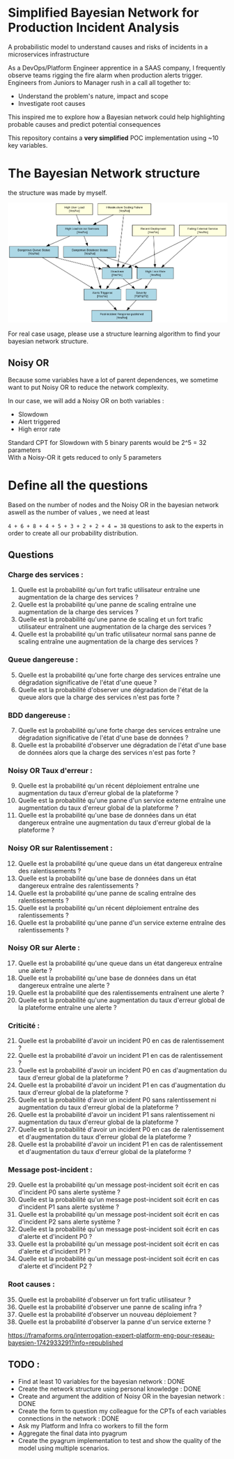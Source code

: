 # Simplified Bayesian Network for Production Incident Analysis 

A probabilistic model to understand causes and risks of incidents in a microservices infrastructure   

As a DevOps/Platform Engineer apprentice in a SAAS company, I frequently observe teams rigging the fire alarm when production alerts trigger. Engineers from Juniors to Manager rush in a call all together to:   

- Understand the problem's nature, impact and scope
- Investigate root causes
     
This inspired me to explore how a Bayesian network could help highlighting probable causes and predict potential consequences  

This repository contains a **very simplified** POC implementation using ~10 key variables.   

# The Bayesian Network structure

the structure was made by myself.

![./bn.png](./bn.png)

For real case usage, please use a structure learning algorithm to find your bayesian network structure.

## Noisy OR

Because some variables have a lot of parent dependences, we sometime want to put Noisy OR to reduce the network complexity.

In our case, we will add a Noisy OR on both variables : 

- Slowdown
- Alert triggered
- High error rate

Standard CPT for Slowdown with 5 binary parents would be 2^5 = 32 parameters  
With a Noisy-OR it gets reduced to only 5 parameters 

# Define all the questions

Based on the number of nodes and the Noisy OR in the bayesian network aswell as the number of values , we need at least 

```4 + 6 + 8 + 4 + 5 + 3 + 2 + 2 + 4 = 38``` questions to ask to the experts in order to create all our probability distribution.


## Questions

### Charge des services :
1. Quelle est la probabilité qu'un fort trafic utilisateur entraîne une augmentation de la charge des services ?
2. Quelle est la probabilité qu'une panne de scaling entraîne une augmentation de la charge des services ?
3. Quelle est la probabilité qu'une panne de scaling et un fort trafic utilisateur entraînent une augmentation de la charge des services ?
4. Quelle est la probabilité qu'un trafic utilisateur normal sans panne de scaling entraîne une augmentation de la charge des services ?

### Queue dangereuse :
5. Quelle est la probabilité qu'une forte charge des services entraîne une dégradation significative de l'état d'une queue ?
6. Quelle est la probabilité d'observer une dégradation de l'état de la queue alors que la charge des services n'est pas forte ?

### BDD dangereuse :
7. Quelle est la probabilité qu'une forte charge des services entraîne une dégradation significative de l'état d'une base de données ?
8. Quelle est la probabilité d'observer une dégradation de l'état d'une base de données alors que la charge des services n'est pas forte ?

### Noisy OR Taux d'erreur :
9. Quelle est la probabilité qu'un récent déploiement entraîne une augmentation du taux d'erreur global de la plateforme ?
10. Quelle est la probabilité qu'une panne d'un service externe entraîne une augmentation du taux d'erreur global de la plateforme ?
11. Quelle est la probabilité qu'une base de données dans un état dangereux entraîne une augmentation du taux d'erreur global de la plateforme ?

### Noisy OR sur Ralentissement :
12. Quelle est la probabilité qu'une queue dans un état dangereux entraîne des ralentissements ?
13. Quelle est la probabilité qu'une base de données dans un état dangereux entraîne des ralentissements ?
14. Quelle est la probabilité qu'une panne de scaling entraîne des ralentissements ?
15. Quelle est la probabilité qu'un récent déploiement entraîne des ralentissements ?
16. Quelle est la probabilité qu'une panne d'un service externe entraîne des ralentissements ?

### Noisy OR sur Alerte :
17. Quelle est la probabilité qu'une queue dans un état dangereux entraîne une alerte ?
18. Quelle est la probabilité qu'une base de données dans un état dangereux entraîne une alerte ?
19. Quelle est la probabilité que des ralentissements entraînent une alerte ?
20. Quelle est la probabilité qu'une augmentation du taux d'erreur global de la plateforme entraîne une alerte ?

### Criticité :
21. Quelle est la probabilité d'avoir un incident P0 en cas de ralentissement ?
22. Quelle est la probabilité d'avoir un incident P1 en cas de ralentissement ?
23. Quelle est la probabilité d'avoir un incident P0 en cas d'augmentation du taux d'erreur global de la plateforme ?
24. Quelle est la probabilité d'avoir un incident P1 en cas d'augmentation du taux d'erreur global de la plateforme ?
25. Quelle est la probabilité d'avoir un incident P0 sans ralentissement ni augmentation du taux d'erreur global de la plateforme ?
26. Quelle est la probabilité d'avoir un incident P1 sans ralentissement ni augmentation du taux d'erreur global de la plateforme ?
27. Quelle est la probabilité d'avoir un incident P0 en cas de ralentissement et d'augmentation du taux d'erreur global de la plateforme ?
28. Quelle est la probabilité d'avoir un incident P1 en cas de ralentissement et d'augmentation du taux d'erreur global de la plateforme ?

### Message post-incident :
29. Quelle est la probabilité qu'un message post-incident soit écrit en cas d'incident P0 sans alerte système ?
30. Quelle est la probabilité qu'un message post-incident soit écrit en cas d'incident P1 sans alerte système ?
31. Quelle est la probabilité qu'un message post-incident soit écrit en cas d'incident P2 sans alerte système ?
32. Quelle est la probabilité qu'un message post-incident soit écrit en cas d'alerte et d'incident P0 ?
33. Quelle est la probabilité qu'un message post-incident soit écrit en cas d'alerte et d'incident P1 ?
34. Quelle est la probabilité qu'un message post-incident soit écrit en cas d'alerte et d'incident P2 ?

### Root causes :
35. Quelle est la probabilité d'observer un fort trafic utilisateur ?
36. Quelle est la probabilité d'observer une panne de scaling infra ?
37. Quelle est la probabilité d'observer un nouveau déploiement ?
38. Quelle est la probabilité d'observer la panne d'un service externe ?

https://framaforms.org/interrogation-expert-platform-eng-pour-reseau-bayesien-1742933291?info=republished

## TODO :

- Find at least 10 variables for the bayesian network : DONE
- Create the network structure using personal knowledge : DONE
- Create and argument the addition of Noisy OR in the bayesian network : DONE
- Create the form to question my colleague for the CPTs of each variables connections in the network : DONE
- Ask my Platform and Infra co workers to fill the form
- Aggregate the final data into pyagrum
- Create the pyagrum implementation to test and show the quality of the model using multiple scenarios.

